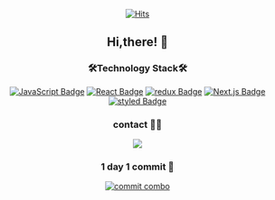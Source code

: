 <div align = 'center'>
  

<!-- ![header](https://capsule-render.vercel.app/api?type=waving&height=250&text=GangpyoNo&fontSize=70) -->
[![Hits](https://hits.seeyoufarm.com/api/count/incr/badge.svg?url=https%3A%2F%2Fgithub.com%2Fgangpyono%2Fhit-counter&count_bg=%2379C83D&title_bg=%23555555&icon=&icon_color=%23E7E7E7&title=hits&edge_flat=false)](https://hits.seeyoufarm.com)
  <h2>Hi,there! 👋</<h2>
    
  <h3>🛠Technology Stack🛠</h3>

[![JavaScript Badge](https://img.shields.io/badge/JavaScript-F7DF1E?style=flat-square&logo=JavaScript&logoColor=white)](https://javascript.info/)
[![React Badge](https://img.shields.io/badge/React-61DAFB?style=flat-square&logo=React&logoColor=white)](https://reactjs.org/)
[![redux Badge](https://img.shields.io/badge/Redux-764ABC?style=flat-square&logo=Redux&logoColor=white)](https://ko.redux.js.org/introduction/getting-started/)
[![Next.js Badge](https://img.shields.io/badge/Next.js-000000?style=flat-square&logo=next.js&logoColor=white)](https://nextjs.org/)
[![styled Badge](https://img.shields.io/badge/Styled-DB7093?style=flat-square&logo=styled-components&logoColor=white)](https://www.apollographql.com/)

 
<!--   <h3> My stats😁 </h3> 
  
![gangpyono GitHub stats](https://github-readme-stats.vercel.app/api?username=gangpyono&show_icons=true)
  
   -->
  
  <h3> contact 👨‍💻</h3>
    
<a href="https://velog.io/@shrkdvy123"><img src="https://img.shields.io/badge/velog-1DBF73?style=flat-square&logo=Vimeo&logoColor=white"/></a></br>
  
  
  
 <h3> 1 day 1 commit 🌱</h3>
     
[![commit combo](http://commitcombo.com/get?user=GangpyoNo&theme=BasicWhite&v=1)](https://github.com/devxb/commitcombo)
  
  
  
    

</div>


